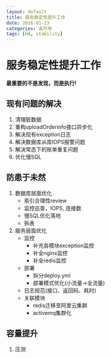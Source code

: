 ```yaml
---
layout: default
title: 服务稳定性提升工作
date: 2016-01-23
categories: 高可用
tags: [HA, stability]
---
```


# 服务稳定性提升工作

**最重要的不是发现，而是执行!**

## 现有问题的解决
1. 清理脏数据
1. 重构uploadOrderinfo接口异步化
1. 解决现有exception日志
1. 解决数据库从库IOPS报警问题
1. 解决常态下的账单重复问题
1. 优化慢SQL

## 防患于未然
1. 数据库层面优化
   - 索引合理性review
   - 监控巡查，IOPS, 连接数
   - 慢SQL优化落地
   - 拆表
1. 服务层面优化
   - 监控
      - 补充各模块exception监控
      - 补全nginx监控
      - 补全redis监控
   - 部署
      - 拆分deploy.yml
      - 部署模式优化(小流量->全流量)
   - 日志规范(接口、返回码、耗时)
   - 关联模块
      - redis迁移至阿里云集群
      - activemq集群化
   
## 容量提升
1. 压测
